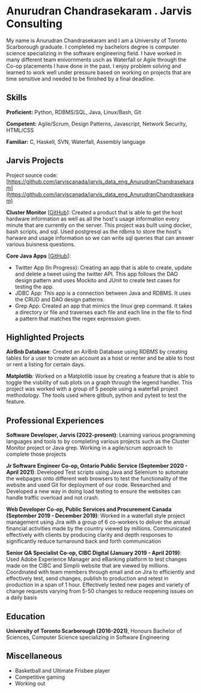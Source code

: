 # Anurudran Chandrasekaram . Jarvis Consulting

My name is Anurudran Chandrasekaram and I am a University of Toronto Scarborough graduate. I completed my bachelors degree is computer science specializing in the software engineering field. I have worked in many different team enivornments usch as Waterfall or Agile through the Co-op placements I have done in the past. I enjoy problem solving and learned to work well under pressure based on working on projects that are time sensitive and needed to be finished by a final deadline.

## Skills

**Proficient:** Python, RDBMS/SQL, Java, Linux/Bash, Git

**Competent:** Agile/Scrum, Design Patterns, Javascript, Network Security, HTML/CSS

**Familiar:** C, Haskell, SVN, Waterfall, Assembly language

## Jarvis Projects

Project source code: [https://github.com/jarviscanada/jarvis_data_eng_AnurudranChandrasekaram](https://github.com/jarviscanada/jarvis_data_eng_AnurudranChandrasekaram)


**Cluster Monitor** [[GitHub](https://github.com/jarviscanada/jarvis_data_eng_AnurudranChandrasekaram/tree/master/linux_sql)]: Created a product that is able to get the host hardware information as well as all the host's usage information every minute that are currently on the server. This project was built using docker, bash scripts, and sql. Used postgresql as the rdbms to store the host's harware and usage information so we can write sql queries that can answer various buisness questions.

**Core Java Apps** [[GitHub](https://github.com/jarviscanada/jarvis_data_eng_AnurudranChandrasekaram/tree/master/core_java)]:
      
  - Twitter App (In Progress): Creating an app that is able to create, update and delete a tweet using the twitter API. This app follows the DAO design pattern and uses Mockito and JUnit to create test cases for testing the app.
  - JDBC App: This app is a connection between Java and RDBMS. It uses the CRUD and DAO design patterns.
  - Grep App: Created an app that mimics the linux grep command. It takes a directory or file and traverses each file and each line in the file to find a pattern that matches the regex expression given.


## Highlighted Projects
**AirBnb Database**: Created an AirBnb Database using RDBMS by creating tables for a user to create an account as a host or renter and be able to host or rent a listing for certain days.

**Matplotlib**: Worked on a Matplotlib issue by creating a feature that is able to toggle the visbility of sub plots on a graph through the legend handler. This project was worked with a group of 5 people using a waterfall project methodology. The tools used where gitbuh, python and pytest to test the feature.


## Professional Experiences

**Software Developer, Jarvis (2022-present)**: Learning various programming languages and tools to by completing various projects such as the Cluster Monitor project or Java grep. Working in a agile/scrum approach to complete those projects

**Jr Software Engineer Co-op, Ontario Public Service (September 2020 - April 2021)**: Developed Test scripts using Java and Selenium to automate the webpages onto different web browsers to test the functionality of the website and used Git for deployment of our code. Researched and Developed a new way in doing load testing to ensure the websites can handle traffic overload and not crash.

**Web Developer Co-op, Public Services and Procurement Canada (September 2019 - December 2019)**: Worked in a waterfall style project management using Jira with a group of 6 co-workers to deliver the annual financial activities made by the country viewed by millions. Communicated effectively with clients by producing clarity and depth responses to significantly reduce turnaround back and forth communication

**Senior QA Specialist Co-op, CIBC Digital (January 2019 - April 2019)**: Used Adobe Experience Manager and eBanking platform to test changes made on the CIBC and Simplii website that are viewed by millions. Coordinated with team members through email and on Jira to efficiently and effectively test, send changes, publish to production and retest in production in a span of 1 hour. Effectively tested new pages and variety of change requests varying from 5-50 changes to reduce reopening issues on a daily basis


## Education
**University of Toronto Scarborough (2016-2021)**, Honours Bachelor of Sciences, Computer Science specializing in Software Engineering


## Miscellaneous
- Basketball and Ultimate Frisbee player
- Competitive gaming
- Working out